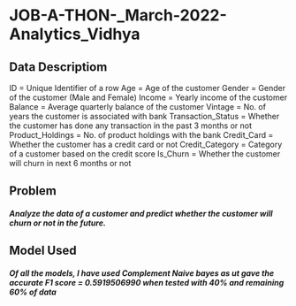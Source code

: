 # JOB-A-THON-_March-2022-Analytics_Vidhya
## Data Descriptiom
ID = Unique Identifier of a row  Age = Age of the customer  Gender = Gender of the customer (Male and Female)  Income = Yearly income of the customer  Balance = Average quarterly balance of the customer  Vintage = No. of years the customer is associated with bank  Transaction_Status = Whether the customer has done any transaction in the past 3 months or not  Product_Holdings = No. of product holdings with the bank  Credit_Card = Whether the customer has a credit card or not  Credit_Category = Category of a customer based on the credit score  Is_Churn = Whether the customer will churn in next 6 months or not

## Problem
 ##### Analyze the  data of a customer and predict whether the customer will churn or not in the future.
 
 ## Model Used
 ##### Of all the models, I have used Complement Naive bayes as ut gave the accurate F1 score = 0.5919506990 when tested with 40% and remaining 60% of data
